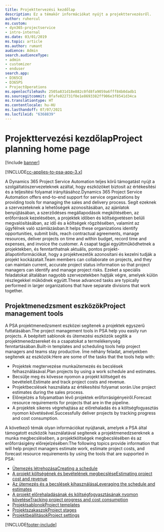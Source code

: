 ```yaml
---
title: Projekttervezési kezdőlap
description: Ez a témakör információkat nyújt a projekttervezésről.
author: ruhercul
ms.custom:
- dyn365-projectservice
- intro-internal
ms.date: 03/01/2019
ms.topic: article
ms.author: rumant
audience: Admin
search.audienceType:
- admin
- customizer
- enduser
search.app:
- D365CE
- D365PS
- ProjectOperations
ms.openlocfilehash: 2505a831d18e882c0fd8fa9059a6fff84b0dadb1
ms.sourcegitcommit: 0fafe022731f0e1e8693382ff906e3f8541d34ca
ms.translationtype: HT
ms.contentlocale: hu-HU
ms.lasthandoff: 07/07/2021
ms.locfileid: "6368839"
---
```

# <a name="project-planning-home-page"></a><span data-ttu-id="2e1fe-103">Projekttervezési kezdőlap</span><span class="sxs-lookup"><span data-stu-id="2e1fe-103">Project planning home page</span></span>

[!include [banner](../includes/psa-now-project-operations.md)]

[!INCLUDE[cc-applies-to-psa-app-3.x](../includes/cc-applies-to-psa-app-3x.md)]

<span data-ttu-id="2e1fe-104">A Dynamics 365 Project Service Automation teljes körű támogatást nyújt a szolgáltatószervezeteknek azáltal, hogy eszközöket biztosít az értékesítési és a teljesítési folyamat irányításához.</span><span class="sxs-lookup"><span data-stu-id="2e1fe-104">Dynamics 365 Project Service Automation offers end-to-end support for service organizations by providing tools for managing the sales and delivery process.</span></span> <span data-ttu-id="2e1fe-105">Segít ezeknek a szervezeteknek a lehetőségek azonosításában, az ajánlatok benyújtásában, a szerződéses megállapodások megkötésében, az erőforrások kezelésében, a projektek időben és költségvetésen belüli megvalósításában, az idő és a költségek rögzítésében, valamint az ügyfélnek való számlázásban.</span><span class="sxs-lookup"><span data-stu-id="2e1fe-105">It helps these organizations identify opportunities, submit bids, reach contractual agreements, manage resources, deliver projects on time and within budget, record time and expenses, and invoice the customer.</span></span> <span data-ttu-id="2e1fe-106">A csapat tagjai együttműködhetnek a projektekben, és fenntarthatnak aktuális, pontos projekt-állapotinformációkat, hogy a projektvezetők azonosítani és kezelni tudják a projekt kockázatait.</span><span class="sxs-lookup"><span data-stu-id="2e1fe-106">Team members can collaborate on projects, and they can maintain current, accurate project status information so that project managers can identify and manage project risks.</span></span> <span data-ttu-id="2e1fe-107">Ezeket a speciális feladatokat általában nagyobb szervezetekben hajtják végre, amelyek külön részlegekkel működnek együtt.</span><span class="sxs-lookup"><span data-stu-id="2e1fe-107">These advanced tasks are typically performed in larger organizations that have separate divisions that work together.</span></span>

## <a name="project-management-tools"></a><span data-ttu-id="2e1fe-108">Projektmenedzsment eszközök</span><span class="sxs-lookup"><span data-stu-id="2e1fe-108">Project management tools</span></span>

<span data-ttu-id="2e1fe-109">A PSA projektmenedzsment eszközei segítenek a projektek egyszerű futtatásában.</span><span class="sxs-lookup"><span data-stu-id="2e1fe-109">The project management tools in PSA help you easily run projects.</span></span> <span data-ttu-id="2e1fe-110">A beépített sablonok és ütemezési eszközök segítik a projektmenedzsereket és a csapatokat a termelékenység fenntartásában.</span><span class="sxs-lookup"><span data-stu-id="2e1fe-110">Built-in templates and scheduling tools help project managers and teams stay productive.</span></span> <span data-ttu-id="2e1fe-111">Íme néhány feladat, amelyekben segítenek az eszközök:</span><span class="sxs-lookup"><span data-stu-id="2e1fe-111">Here are some of the tasks that the tools help with:</span></span>

- <span data-ttu-id="2e1fe-112">Projektek megtervezése munkaütemezés és becslések felhasználásával.</span><span class="sxs-lookup"><span data-stu-id="2e1fe-112">Plan projects by using a work schedule and estimates.</span></span>
- <span data-ttu-id="2e1fe-113">Becsülje meg és kövesse nyomon a projekt költségeit és bevételeit.</span><span class="sxs-lookup"><span data-stu-id="2e1fe-113">Estimate and track project costs and revenue.</span></span>
- <span data-ttu-id="2e1fe-114">Projektbecslések használata az értékesítési folyamat során.</span><span class="sxs-lookup"><span data-stu-id="2e1fe-114">Use project estimates during the sales process.</span></span>
- <span data-ttu-id="2e1fe-115">Előrejelzés a folyamatban lévő projektek erőforrásigényeiről.</span><span class="sxs-lookup"><span data-stu-id="2e1fe-115">Forecast resource requirements for projects that are in the pipeline.</span></span>
- <span data-ttu-id="2e1fe-116">A projektek sikeres végrehajtása az előrehaladás és a költségfogyasztás nyomon követésével.</span><span class="sxs-lookup"><span data-stu-id="2e1fe-116">Successfully deliver projects by tracking progress and cost consumption.</span></span>

<span data-ttu-id="2e1fe-117">A következő témák olyan információkat nyújtanak, amelyek a PSA által támogatott eszközök használatával segítenek a projektmenedzsereknek a munka megbecslésében, a projektköltségek megbecslésében és az erőforrásigény előrejelzésében:</span><span class="sxs-lookup"><span data-stu-id="2e1fe-117">The following topics provide information that will help project managers estimate work, estimate project costs, and forecast resource requirements by using the tools that are supported in PSA:</span></span>

- [<span data-ttu-id="2e1fe-118">Ütemezés létrehozása</span><span class="sxs-lookup"><span data-stu-id="2e1fe-118">Creating a schedule</span></span>](project-creating.md)
- [<span data-ttu-id="2e1fe-119">A projekt költségének és bevételének megbecslése</span><span class="sxs-lookup"><span data-stu-id="2e1fe-119">Estimating project cost and revenue</span></span>](project-estimating.md)
- [<span data-ttu-id="2e1fe-120">Az ütemezés és a becslések kihasználása</span><span class="sxs-lookup"><span data-stu-id="2e1fe-120">Leveraging the schedule and estimates</span></span>](project-leveraging.md)
- [<span data-ttu-id="2e1fe-121">A projekt előrehaladásának és költségfogyasztásának nyomon követése</span><span class="sxs-lookup"><span data-stu-id="2e1fe-121">Tracking project progress and cost consumption</span></span>](project-tracking.md)
- [<span data-ttu-id="2e1fe-122">Projektsablonok</span><span class="sxs-lookup"><span data-stu-id="2e1fe-122">Project templates</span></span>](project-templates.md)
- [<span data-ttu-id="2e1fe-123">Projektszakaszok</span><span class="sxs-lookup"><span data-stu-id="2e1fe-123">Project stages</span></span>](project-stages.md)
- [<span data-ttu-id="2e1fe-124">Projektbeállítások</span><span class="sxs-lookup"><span data-stu-id="2e1fe-124">Project settings</span></span>](project-settings.md)


[!INCLUDE[footer-include](../includes/footer-banner.md)]